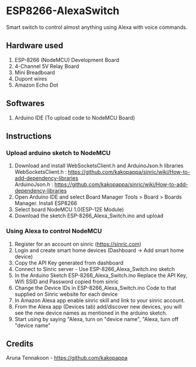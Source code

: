 # ESP8266-AlexaSwitch
Smart switch to control almost anything using Alexa with voice commands. 

## Hardware used
1. ESP-8266 (NodeMCU) Development Board
2. 4-Channel 5V Relay Board
3. Mini Breadboard
4. Dupont wires
5. Amazon Echo Dot

## Softwares
1. Arduino IDE (To upload code to NodeMCU Board)

## Instructions

### Upload arduino sketch to NodeMCU
1. Download and install WebSocketsClient.h and ArduinoJson.h libraries   
   WebSocketsClient.h   : https://github.com/kakopappa/sinric/wiki/How-to-add-dependency-libraries                                         
   ArduinoJson.h        : https://github.com/kakopappa/sinric/wiki/How-to-add-dependency-libraries   
2. Open Arduino IDE and select Board Manager
   Tools > Board > Boards Manager. Install ESP8266
3. Select board NodeMCU 1.0(ESP-12E Module)
4. Download the sketch ESP-8266_Alexa_Switch.ino and upload

### Using Alexa to control NodeMCU
1. Register for an account on sinric (https://sinric.com) 
2. Login and create smart home devices (Dashboard -> Add smart home device)
3. Copy the API Key generated from dashboard
4. Connect to Sinric server - Use ESP-8266_Alexa_Switch.ino sketch
5. In the Arduino Sketch ESP-8266_Alexa_Switch.ino Replace the API Key, Wifi SSID and Password copied from sinric
6. Change the Device IDs in ESP-8266_Alexa_Switch.ino Code to that supplied on Sinric website for each device
7. In Amazon Alexa app enable sinric skill and link to your sinric account.
8. From the Alexa app (Devices tab) add/discover new devices, you will see the new device names as mentioned in the arduino sketch.
9. Start using by saying "Alexa, turn on "device name", "Alexa, turn off "device name"

## Credits
Aruna Tennakoon - https://github.com/kakopappa
